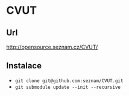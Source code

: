 # CVUT

## Url

http://opensource.seznam.cz/CVUT/

## Instalace
- `git clone git@github.com:seznam/CVUT.git`
- `git submodule update --init --recursive`
